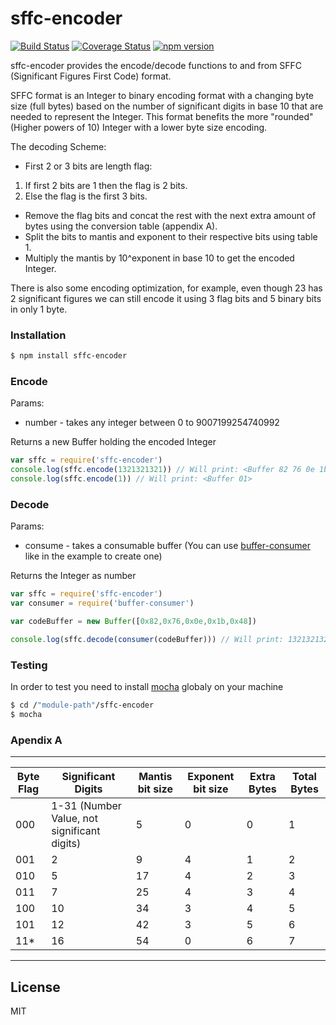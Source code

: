 # sffc-encoder
[![Build Status](https://travis-ci.org/thehobbit85/SFFC.svg?branch=master)](https://travis-ci.org/thehobbit85/SFFC) [![Coverage Status](https://coveralls.io/repos/thehobbit85/SFFC/badge.svg?branch=master)](https://coveralls.io/r/thehobbit85/SFFC?branch=master) [![npm version](https://badge.fury.io/js/sffc-encoder.svg)](http://badge.fury.io/js/sffc-encoder)

sffc-encoder provides the encode/decode functions to and from SFFC (Significant Figures First Code) format.

SFFC format is an Integer to binary encoding format with a changing byte size (full bytes) based on the number of significant digits in base 10 that are needed to represent the Integer.
This format benefits the more "rounded" (Higher powers of 10) Integer with a lower byte size encoding.

The decoding Scheme:

- First 2 or 3 bits are length flag:
 1. If first 2 bits are 1 then the flag is 2 bits.
 2. Else the flag is the first 3 bits.
- Remove the flag bits and concat the rest with the next extra amount of bytes using the conversion table (appendix A).
- Split the bits to mantis and exponent to their respective bits using table 1.
- Multiply the mantis by 10^exponent in base 10 to get the encoded Integer.

There is also some encoding optimization, for example, even though 23 has 2 significant figures we can still encode it using 3 flag bits and 5 binary bits in only 1 byte.

### Installation

```sh
$ npm install sffc-encoder
```


### Encode
Params:
- number - takes any integer between 0 to 9007199254740992

Returns a new Buffer holding the encoded Integer

```js
var sffc = require('sffc-encoder')
console.log(sffc.encode(1321321321)) // Will print: <Buffer 82 76 0e 1b 48>
console.log(sffc.encode(1)) // Will print: <Buffer 01>
```

### Decode

Params:
- consume - takes a consumable buffer (You can use [buffer-consumer] like in the example to create one)

Returns the Integer as number

```js
var sffc = require('sffc-encoder')
var consumer = require('buffer-consumer')

var codeBuffer = new Buffer([0x82,0x76,0x0e,0x1b,0x48])

console.log(sffc.decode(consumer(codeBuffer))) // Will print: 1321321321
```

### Testing

In order to test you need to install [mocha] globaly on your machine

```sh
$ cd /"module-path"/sffc-encoder
$ mocha
```

### Apendix A

 -------------------------------------------------------------------------------------------------------------------------
|Byte Flag | Significant Digits                          | Mantis bit size | Exponent bit size | Extra Bytes | Total Bytes|
|----------|---------------------------------------------|-----------------|-------------------|-------------|------------|
|000       | 1-31 (Number Value, not significant digits) | 5               | 0                 | 0           | 1          |
|001       | 2                                           | 9               | 4                 | 1           | 2          |
|010       | 5                                           | 17              | 4                 | 2           | 3          |
|011       | 7                                           | 25              | 4                 | 3           | 4          |
|100       | 10                                          | 34              | 3                 | 4           | 5          |
|101       | 12                                          | 42              | 3                 | 5           | 6          |
|11*       | 16                                          | 54              | 0                 | 6           | 7          |
 -------------------------------------------------------------------------------------------------------------------------

License
----

MIT


[mocha]:https://www.npmjs.com/package/mocha
[buffer-consumer]:https://www.npmjs.com/package/buffer-consumer